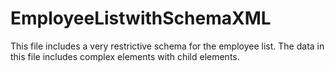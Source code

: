 # EmployeeListwithSchemaXML
This file includes a very restrictive schema for the employee list.  The data in this file includes complex elements with child elements.
